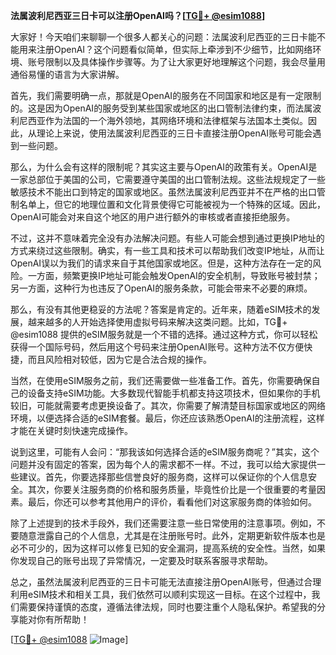 **法属波利尼西亚三日卡可以注册OpenAI吗？[[TG💪+ @esim1088](https://t.me/s/esim1088)]**

大家好！今天咱们来聊聊一个很多人都关心的问题：法属波利尼西亚的三日卡能不能用来注册OpenAI？这个问题看似简单，但实际上牵涉到不少细节，比如网络环境、账号限制以及具体操作步骤等。为了让大家更好地理解这个问题，我会尽量用通俗易懂的语言为大家讲解。

首先，我们需要明确一点，那就是OpenAI的服务在不同国家和地区是有一定限制的。这是因为OpenAI的服务受到某些国家或地区的出口管制法律约束，而法属波利尼西亚作为法国的一个海外领地，其网络环境和法律框架与法国本土类似。因此，从理论上来说，使用法属波利尼西亚的三日卡直接注册OpenAI账号可能会遇到一些问题。

那么，为什么会有这样的限制呢？其实这主要与OpenAI的政策有关。OpenAI是一家总部位于美国的公司，它需要遵守美国的出口管制法规。这些法规规定了一些敏感技术不能出口到特定的国家或地区。虽然法属波利尼西亚并不在严格的出口管制名单上，但它的地理位置和文化背景使得它可能被视为一个特殊的区域。因此，OpenAI可能会对来自这个地区的用户进行额外的审核或者直接拒绝服务。

不过，这并不意味着完全没有办法解决问题。有些人可能会想到通过更换IP地址的方式来绕过这些限制。确实，有一些工具和技术可以帮助我们改变IP地址，从而让OpenAI误以为我们的请求来自于其他国家或地区。但是，这种方法存在一定的风险。一方面，频繁更换IP地址可能会触发OpenAI的安全机制，导致账号被封禁；另一方面，这种行为也违反了OpenAI的服务条款，可能会带来不必要的麻烦。

那么，有没有其他更稳妥的方法呢？答案是肯定的。近年来，随着eSIM技术的发展，越来越多的人开始选择使用虚拟号码来解决这类问题。比如，TG💪+ @esim1088 提供的eSIM服务就是一个不错的选择。通过这种方式，你可以轻松获得一个国际号码，然后用这个号码来注册OpenAI账号。这种方法不仅方便快捷，而且风险相对较低，因为它是合法合规的操作。

当然，在使用eSIM服务之前，我们还需要做一些准备工作。首先，你需要确保自己的设备支持eSIM功能。大多数现代智能手机都支持这项技术，但如果你的手机较旧，可能就需要考虑更换设备了。其次，你需要了解清楚目标国家或地区的网络环境，以便选择合适的eSIM套餐。最后，你还应该熟悉OpenAI的注册流程，这样才能在关键时刻快速完成操作。

说到这里，可能有人会问：“那我该如何选择合适的eSIM服务商呢？”其实，这个问题并没有固定的答案，因为每个人的需求都不一样。不过，我可以给大家提供一些建议。首先，你要选择那些信誉良好的服务商，这样可以保证你的个人信息安全。其次，你要关注服务商的价格和服务质量，毕竟性价比是一个很重要的考量因素。最后，你还可以参考其他用户的评价，看看他们对这家服务商的体验如何。

除了上述提到的技术手段外，我们还需要注意一些日常使用的注意事项。例如，不要随意泄露自己的个人信息，尤其是在注册账号时。此外，定期更新软件版本也是必不可少的，因为这样可以修复已知的安全漏洞，提高系统的安全性。当然，如果你发现自己的账号出现了异常情况，一定要及时联系客服寻求帮助。

总之，虽然法属波利尼西亚的三日卡可能无法直接注册OpenAI账号，但通过合理利用eSIM技术和相关工具，我们依然可以顺利实现这一目标。在这个过程中，我们需要保持谨慎的态度，遵循法律法规，同时也要注重个人隐私保护。希望我的分享能对你有所帮助！

[[TG💪+ @esim1088](https://t.me/s/esim1088) ![Image](https://i.postimg.cc/4NQfJmqS/Snipaste-2025-05-13-00-14-12.png)]